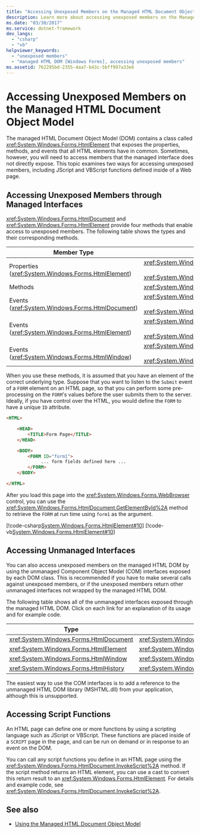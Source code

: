 ```yaml
---
title: "Accessing Unexposed Members on the Managed HTML Document Object Model"
description: Learn more about accessing unexposed members on the Managed HTML Document Object Model (DOM) via a class.
ms.date: "03/30/2017"
ms.service: dotnet-framework
dev_langs: 
  - "csharp"
  - "vb"
helpviewer_keywords: 
  - "unexposed members"
  - "managed HTML DOM [Windows Forms], accessing unexposed members"
ms.assetid: 762295bd-2355-4aa7-b43c-5bff997a33e6
---
```

# Accessing Unexposed Members on the Managed HTML Document Object Model

The managed HTML Document Object Model (DOM) contains a class called <xref:System.Windows.Forms.HtmlElement> that exposes the properties, methods, and events that all HTML elements have in common. Sometimes, however, you will need to access members that the managed interface does not directly expose. This topic examines two ways for accessing unexposed members, including JScript and VBScript functions defined inside of a Web page.

## Accessing Unexposed Members through Managed Interfaces

<xref:System.Windows.Forms.HtmlDocument> and <xref:System.Windows.Forms.HtmlElement> provide four methods that enable access to unexposed members. The following table shows the types and their corresponding methods.

|Member Type|Method(s)|
|-----------------|-----------------|
|Properties (<xref:System.Windows.Forms.HtmlElement>)|<xref:System.Windows.Forms.HtmlElement.GetAttribute%2A><br /><br /> <xref:System.Windows.Forms.HtmlElement.SetAttribute%2A>|
|Methods|<xref:System.Windows.Forms.HtmlElement.InvokeMember%2A>|
|Events (<xref:System.Windows.Forms.HtmlDocument>)|<xref:System.Windows.Forms.HtmlDocument.AttachEventHandler%2A><br /><br /> <xref:System.Windows.Forms.HtmlDocument.DetachEventHandler%2A>|
|Events (<xref:System.Windows.Forms.HtmlElement>)|<xref:System.Windows.Forms.HtmlElement.AttachEventHandler%2A><br /><br /> <xref:System.Windows.Forms.HtmlElement.DetachEventHandler%2A>|
|Events (<xref:System.Windows.Forms.HtmlWindow>)|<xref:System.Windows.Forms.HtmlWindow.AttachEventHandler%2A><br /><br /> <xref:System.Windows.Forms.HtmlWindow.DetachEventHandler%2A>|

When you use these methods, it is assumed that you have an element of the correct underlying type. Suppose that you want to listen to the `Submit` event of a `FORM` element on an HTML page, so that you can perform some pre-processing on the `FORM`'s values before the user submits them to the server. Ideally, if you have control over the HTML, you would define the `FORM` to have a unique `ID` attribute.

```html
<HTML>

    <HEAD>
        <TITLE>Form Page</TITLE>
    </HEAD>

    <BODY>
        <FORM ID="form1">
             ... form fields defined here ...
        </FORM>
    </BODY>

</HTML>
```

After you load this page into the <xref:System.Windows.Forms.WebBrowser> control, you can use the <xref:System.Windows.Forms.HtmlDocument.GetElementById%2A> method to retrieve the `FORM` at run time using `form1` as the argument.

[!code-csharp[System.Windows.Forms.HtmlElement#10](~/samples/snippets/csharp/VS_Snippets_Winforms/System.Windows.Forms.HtmlElement/CS/Form1.cs#10)]
[!code-vb[System.Windows.Forms.HtmlElement#10](~/samples/snippets/visualbasic/VS_Snippets_Winforms/System.Windows.Forms.HtmlElement/VB/Form1.vb#10)]

## Accessing Unmanaged Interfaces

You can also access unexposed members on the managed HTML DOM by using the unmanaged Component Object Model (COM) interfaces exposed by each DOM class. This is recommended if you have to make several calls against unexposed members, or if the unexposed members return other unmanaged interfaces not wrapped by the managed HTML DOM.

The following table shows all of the unmanaged interfaces exposed through the managed HTML DOM. Click on each link for an explanation of its usage and for example code.

|Type|Unmanaged Interface|
|----------|-------------------------|
|<xref:System.Windows.Forms.HtmlDocument>|<xref:System.Windows.Forms.HtmlDocument.DomDocument%2A>|
|<xref:System.Windows.Forms.HtmlElement>|<xref:System.Windows.Forms.HtmlElement.DomElement%2A>|
|<xref:System.Windows.Forms.HtmlWindow>|<xref:System.Windows.Forms.HtmlWindow.DomWindow%2A>|
|<xref:System.Windows.Forms.HtmlHistory>|<xref:System.Windows.Forms.HtmlHistory.DomHistory%2A>|

The easiest way to use the COM interfaces is to add a reference to the unmanaged HTML DOM library (MSHTML.dll) from your application, although this is unsupported.

## Accessing Script Functions

An HTML page can define one or more functions by using a scripting language such as JScript or VBScript. These functions are placed inside of a `SCRIPT` page in the page, and can be run on demand or in response to an event on the DOM.

You can call any script functions you define in an HTML page using the <xref:System.Windows.Forms.HtmlDocument.InvokeScript%2A> method. If the script method returns an HTML element, you can use a cast to convert this return result to an <xref:System.Windows.Forms.HtmlElement>. For details and example code, see <xref:System.Windows.Forms.HtmlDocument.InvokeScript%2A>.

## See also

- [Using the Managed HTML Document Object Model](using-the-managed-html-document-object-model.md)
